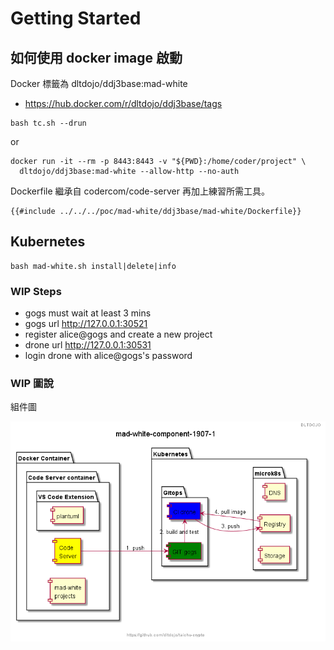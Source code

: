 # Getting Started

<!-- toc -->

## 如何使用 docker image 啟動

Docker 標籤為 dltdojo/ddj3base:mad-white

- https://hub.docker.com/r/dltdojo/ddj3base/tags

```shell
bash tc.sh --drun
```

or 

```shell
docker run -it --rm -p 8443:8443 -v "${PWD}:/home/coder/project" \
  dltdojo/ddj3base:mad-white --allow-http --no-auth 
```

Dockerfile 繼承自 codercom/code-server 再加上練習所需工具。

```docker
{{#include ../../../poc/mad-white/ddj3base/mad-white/Dockerfile}}
```

## Kubernetes 

```shell
bash mad-white.sh install|delete|info
```

###  WIP Steps

- gogs must wait at least 3 mins
- gogs url http://127.0.0.1:30521
- register alice@gogs and create a new project
- drone url http://127.0.0.1:30531
- login drone with alice@gogs's password


### WIP 圖說

組件圖

![x](puml/mad-white-component-1907-1.png)
